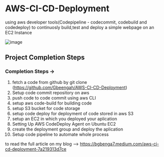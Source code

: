 # AWS-CI-CD-Deployment
using aws developer tools(Codepipeline - codecommit, codebuild and codedeploy) to continuosly build,test and deploy a simple webpage on an EC2 Instance

![image](https://github.com/user-attachments/assets/322bc0a3-c006-49d2-92da-6313e7f82023)

## Project Completion Steps
### Completion Steps →
1. fetch a code from github by git clone (https://github.com/Gbeengah/AWS-CI-CD-Deployment)
2. Setup code commit repository on aws
3. push code to code commit using aws CLI
4. setup aws code-build for building code
5. setup S3 bucket for code storage
6. setup code deploy for deployment of code stored in aws S3
7. setup an EC2 in which you deployed your aplication
8. Setting Up AWS CodeDeploy Agent on Ubuntu EC2
9. create the deployment group and deploy the aplication
10. Setup code pipeline to automate whole process


to read the full article on my blog --> https://bgbenga7.medium.com/aws-ci-cd-deployment-7a219313d7ce

